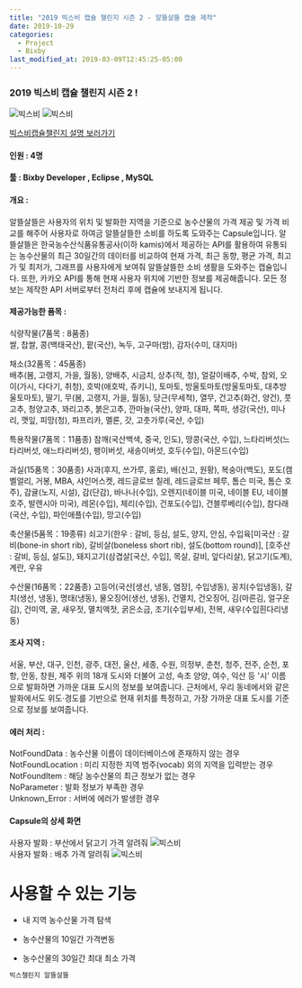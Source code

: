 ```yaml
---
title: "2019 빅스비 캡슐 챌린지 시즌 2 - 알뜰살뜰 캡슐 제작"
date: 2019-10-29
categories:
  - Project
  - Bixby
last_modified_at: 2019-03-09T12:45:25-05:00
---
```



### 2019 빅스비 캡슐 챌린지 시즌 2 !


![빅스비](/images/bixby_1.jpg)
![빅스비](/images/bixby_2.jpg)

[빅스비캡슐챌린지 설명 보러가기](https://bixby.developer.samsung.com/newsroom/ko-kr/%EA%B3%B5%EC%A7%80-%E2%80%98%EB%B9%85%EC%8A%A4%EB%B9%84-%EC%BA%A1%EC%8A%90-%EC%B1%8C%EB%A6%B0%EC%A7%80-%EC%8B%9C%EC%A6%8C2-%EC%B0%B8%EA%B0%80-%EC%8B%A0%EC%B2%AD-%EC%A0%91%EC%88%98-%EC%8B%9C%EC%9E%91-%EB%8B%A4%EC%8B%9C-%EB%8F%84%EC%A0%84%ED%95%98%EC%84%B8%EC%9A%94)

#### 인원 : 4명
#### 툴 : Bixby Developer , Eclipse , MySQL
#### 개요 :
알뜰살뜰은 사용자의 위치 및 발화한 지역을 기준으로 농수산물의 가격 제공 및 가격 비교를 해주어 사용자로 하여금 알뜰살뜰한 소비를 하도록 도와주는 Capsule입니다.
알뜰살뜰은 한국농수산식품유통공사(이하 kamis)에서 제공하는 API를 활용하여 유통되는 농수산물의 최근 30일간의 데이터를 비교하여 현재 가격, 최근 동향, 평균 가격, 최고가 및 최저가, 그래프를 사용자에게 보여줘 알뜰살뜰한 소비 생활을 도와주는 캡슐입니다. 또한, 카카오 API를 통해 현재 사용자 위치에 기반한 정보를 제공해줍니다. 모든 정보는 제작한 API 서버로부터 전처리 후에 캡슐에 보내지게 됩니다.

####  제공가능한 품목 :  
식량작물(7품목 : 8품종)  
쌀, 찹쌀, 콩(백태국산), 팥(국산), 녹두, 고구마(밤), 감자(수미, 대지마)  
  
채소(32품목：45품종)  
배추(봄, 고랭지, 가을, 월동), 양배추, 시금치, 상추(적, 청), 얼갈이배추, 수박, 참외, 오이(가시, 다다기, 취청), 호박(애호박, 쥬키니), 토마토, 방울토마토(방울토마토, 대추방울토마토), 딸기, 무(봄, 고랭지, 가을, 월동), 당근(무세척), 열무, 건고추(화건, 양건), 풋고추, 청양고추, 꽈리고추, 붉은고추, 깐마늘(국산), 양파, 대파, 쪽파, 생강(국산), 미나리, 깻잎, 피망(청), 파프리카, 멜론, 갓, 고춧가루(국산, 수입)

특용작물(7품목：11품종)
참깨(국산백색, 중국, 인도), 땅콩(국산, 수입), 느타리버섯(느타리버섯, 애느타리버섯), 팽이버섯, 새송이버섯, 호두(수입), 아몬드(수입)

과실(15품목：30품종)
사과(후지, 쓰가루, 홍로), 배(신고, 원황), 복숭아(백도), 포도(캠벨얼리, 거봉, MBA, 샤인머스켓, 레드글로브 칠레, 레드글로브 페루, 톰슨 미국, 톰슨 호주), 감귤(노지, 시설), 감(단감), 바나나(수입), 오렌지(네이블 미국, 네이블 EU, 네이블 호주, 발렌시아 미국), 레몬(수입), 체리(수입), 건포도(수입), 건블루베리(수입), 참다래(국산, 수입), 파인애플(수입), 망고(수입)

축산물(5품목：19종류)
쇠고기(한우 : 갈비, 등심, 설도, 양지, 안심, 수입육[미국산 : 갈비(bone-in short rib), 갈비살(boneless short rib), 설도(bottom round)], [호주산 : 갈비, 등심, 설도]), 돼지고기(삼겹살[국산, 수입], 목살, 갈비, 앞다리살), 닭고기(도계), 계란, 우유

수산물(16품목：22품종)
고등어(국산[생선, 냉동, 염장], 수입냉동), 꽁치(수입냉동), 갈치(생선, 냉동), 명태(냉동), 물오징어(생선, 냉동), 건멸치, 건오징어, 김(마른김, 얼구운김), 건미역, 굴, 새우젓, 멸치액젓, 굵은소금, 조기(수입부세), 전복, 새우(수입흰다리냉동)


####  조사 지역 :  
서울, 부산, 대구, 인천, 광주, 대전, 울산, 세종, 수원, 의정부, 춘천, 청주, 전주, 순천, 포항, 안동, 창원, 제주
위의 18개 도시와 더불어 고성, 속초 양양, 여수, 익산 등 '시' 이름으로 발화하면 가까운 대표 도시의 정보를 보여줍니다.
근처에서, 우리 동네에서와 같은 발화에서도 위도·경도를 기반으로 현재 위치를 특정하고, 가장 가까운 대표 도시를 기준으로 정보를 보여줍니다.

#### 에러 처리 : 
NotFoundData : 농수산물 이름이 데이터베이스에 존재하지 않는 경우  
NotFoundLocation : 미리 지정한 지역 범주(vocab) 외의 지역을 입력받는 경우  
NotFoundItem : 해당 농수산물의 최근 정보가 없는 경우  
NoParameter : 발화 정보가 부족한 경우  
Unknown_Error : 서버에 에러가 발생한 경우  	


####  Capsule의 상세 화면 
사용자 발화 : 부산에서 닭고기 가격 알려줘
![빅스비](/images/bixby_find.jpg)  
사용자 발화 : 배추 가격 알려줘 
![빅스비](/images/bixby_find_2.jpg)	


# 사용할 수 있는 기능 
+ 내 지역 농수산물 가격 탐색
* 농수산물의 10일간 가격변동
- 농수산물의 30일간 최대 최소 가격

```bash
빅스챌린지 알뜰살뜰
```
